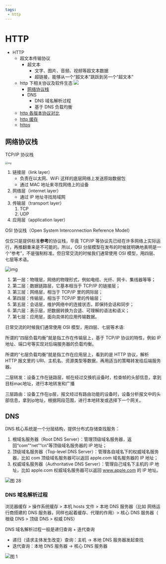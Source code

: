 ```yaml
---
tags:
 - http
---
```

# HTTP

- HTTP
  - 超文本传输协议
    - 超文本
      - 文字、图片、音频、视频等超文本数据
      - 超链接，能够从一个“超文本”跳跃到另一个“超文本”
  - http 下相关协议及软件生态
    ![](./images/2781919e73f5d258ff1dc371af632acc.png)
    - [网络协议栈](#网络协议栈)
    - DNS
      - DNS 域名解析过程
      - 基于 DNS 负载均衡
  - [http 各版本协议对比](./http%20各版本协议对比.md)
  - [http 缓存](./http%20缓存.md)
  - [https](./https.md)

## 网络协议栈

TCP/IP 协议栈

<img src="./images/2b8fee82b58cc8da88c74a33f2146703.png" alt="img" style="zoom: 50%;" />

1. 链接层（link layer）
   - 负责在以太网、WiFi 这样的底层网络上发送原始数据包
   - 通过 MAC 地址来寻找网络上的设备
2. 网络层（internet layer）
   - 通过 IP 地址寻找局域网
3. 传输层（transport layer）
   1. TCP
   2. UDP
4. 应用层（application layer）


OSI 协议栈（Open System Interconnection Reference Model）

仅仅只是提供标准**参考**的协议栈，毕竟 TCP/IP 等协议先已经在许多网络上实际运行，再推翻重来是不可能的。所以，OSI 分层模型在发布的时候就明确地表明是一个“参考”，不是强制标准。但日常交流的时候我们通常使用 OSI 模型，用四层、七层等术语。

![img](./images/3abcf1462621ff86758a8d9571c07cdc.png)

1. 第一层：物理层，网络的物理形式，例如电缆、光纤、网卡、集线器等等；
2. 第二层：数据链路层，它基本相当于 TCP/IP 的链接层；
3. 第三层：网络层，相当于 TCP/IP 里的网际层；
4. 第四层：传输层，相当于 TCP/IP 里的传输层；
5. 第五层：会话层，维护网络中的连接状态，即保持会话和同步；
6. 第六层：表示层，把数据转换为合适、可理解的语法和语义；
7. 第七层：应用层，面向具体的应用传输数据。

日常交流的时候我们通常使用 OSI 模型，用四层、七层等术语:

所谓的“四层负载均衡”就是指工作在传输层上，基于 TCP/IP 协议的特性，例如 IP 地址、端口号等实现对后端服务器的负载均衡。

所谓的“七层负载均衡”就是指工作在应用层上，看到的是 HTTP 协议，解析 HTTP 报文里的 URI、主机名、资源类型等数据，再用适当的策略转发给后端服务器。

二层转发：设备工作在链路层，帧在经过交换机设备时，检查帧的头部信息，拿到目标mac地址，进行本地转发和广播

三层路由：设备工作在ip层，报文经过有路由功能的设备时，设备分析报文中的头部信息，拿到ip地址，根据网段范围，进行本地转发或选择下一个网关。

## DNS

DNS 核心系统是一个分层结构，提供分布式存储查找服务：

1. 根域名服务器（Root DNS Server）：管理顶级域名服务器，返回“com”“net”“cn”等顶级域名服务器的 IP 地址；
2. 顶级域名服务器（Top-level DNS Server）：管理各自域名下的权威域名服务器，比如 com 顶级域名服务器可以返回 apple.com 域名服务器的 IP 地址；
3. 权威域名服务器（Authoritative DNS Server）：管理自己域名下主机的 IP 地址，比如 apple.com 权威域名服务器可以返回 www.apple.com 的 IP 地址。

![图 28](./images/1645002988051.png)  

### DNS 域名解析过程

浏览器缓存 > 操作系统缓存 > 本机 hosts 文件 > 本地 DNS 服务器（比如 网络运行商搭建的 DNS 服务器，同样也起着缓存、代理的作用）> 核心 DNS 服务器（ 根级 DNS > 顶级 DNS > 权威 DNS）

DNS 域名解析过程一般是递归查询 + 迭代查询

- 递归（请求主体发生改变）查询：主机 -> 本地 DNS 服务器发起查找
- 迭代查询：本地 DNS 服务器 -> 核心 DNS 服务器

![图 1](./images/1645023606416.png)  
